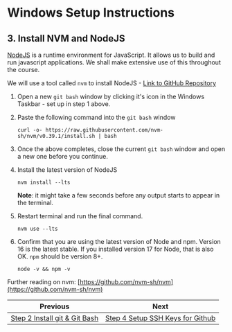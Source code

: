 # Windows Setup Instructions

## 3. Install NVM and NodeJS

[NodeJS](https://nodejs.org/en/) is a runtime environment for JavaScript. It allows us to build and run javascript applications. We shall make extensive use of this throughout the course.

We will use a tool called `nvm` to install NodeJS - [Link to GitHub Repository](https://github.com/nvm-sh/nvm)

1. Open a new `git bash` window by clicking it's icon in the Windows Taskbar - set up in step 1 above.
2. Paste the following command into the `git bash` window

   ```text
   curl -o- https://raw.githubusercontent.com/nvm-sh/nvm/v0.39.1/install.sh | bash

   ```

3. Once the above completes, close the current `git bash` window and open a new one before you continue.
4. Install the latest version of NodeJS

   `nvm install --lts`

   **Note**: it might take a few seconds before any output starts to appear in the terminal.

5. Restart terminal and run the final command.

   `nvm use --lts`

6. Confirm that you are using the latest version of Node and npm. Version 16 is the latest stable. If you installed version 17 for Node, that is also OK. `npm` should be version 8+.

   `node -v && npm -v`

Further reading on nvm: [https://github.com/nvm-sh/nvm](https://github.com/nvm-sh/nvm)

| Previous | Next |
| ----- | ---------- |
| [Step 2 Install git & Git Bash](windows-setup-instructions-step-2) | [Step 4 Setup SSH Keys for Github](windows-setup-instructions-step-3)